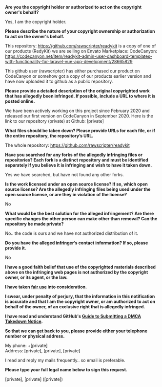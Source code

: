 **Are you the copyright holder or authorized to act on the copyright owner's behalf?**

Yes, I am the copyright holder.

**Please describe the nature of your copyright ownership or authorization to act on the owner's behalf.**

This repository: https://github.com/rawscripter/readykit is a copy of one of our products (RedyKit) we are selling on Envato Marketplace: CodeCanyon:   https://codecanyon.net/item/readykit-admin-user-dashboard-templates-with-functionality-for-laravel-vue-app-development/28665829

This github user (rawscripter) has either purchased our product on CodeCanyon or somehow got a copy of our products earlier version and have now uploaded it to github as a public repository.

**Please provide a detailed description of the original copyrighted work that has allegedly been infringed. If possible, include a URL to where it is posted online.**

We have been actively working on this project since February 2020 and released our first version on CodeCanyon in September 2020. Here is the link to our repository (private) at Github: [private]

**What files should be taken down? Please provide URLs for each file, or if the entire repository, the repository’s URL.**

The whole repository: https://github.com/rawscripter/readykit

**Have you searched for any forks of the allegedly infringing files or repositories? Each fork is a distinct repository and must be identified separately if you believe it is infringing and wish to have it taken down.**

Yes we have searched, but have not found any other forks.

**Is the work licensed under an open source license? If so, which open source license? Are the allegedly infringing files being used under the open source license, or are they in violation of the license?**

No

**What would be the best solution for the alleged infringement? Are there specific changes the other person can make other than removal? Can the repository be made private?**

No.. the code is ours and we have not authorized distribution of it.

**Do you have the alleged infringer’s contact information? If so, please provide it.**

No

**I have a good faith belief that use of the copyrighted materials described above on the infringing web pages is not authorized by the copyright owner, or its agent, or the law.**

**I have taken <a href="https://www.lumendatabase.org/topics/22">fair use</a> into consideration.**

**I swear, under penalty of perjury, that the information in this notification is accurate and that I am the copyright owner, or am authorized to act on behalf of the owner, of an exclusive right that is allegedly infringed.**

**I have read and understand GitHub's <a href="https://docs.github.com/articles/guide-to-submitting-a-dmca-takedown-notice/">Guide to Submitting a DMCA Takedown Notice</a>.**

**So that we can get back to you, please provide either your telephone number or physical address.**

My phone: +[private]  
Address: [private], [private], [private]

I read and reply my mails frequently.. so email is preferable.

**Please type your full legal name below to sign this request.**

[private], [private] ([private])
